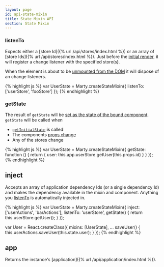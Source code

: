 ```yaml
---
layout: page
id: api-state-mixin
title: State Mixin API
section: State Mixin
---
```

<h3 id="listenTo">listenTo</h3>

Expects either a [store Id]({% url /api/stores/index.html %}) or an array of [store Ids]({% url /api/stores/index.html %}). Just before the [initial render](http://facebook.github.io/react/docs/component-specs.html#mounting-componentwillmount), it will register a change listener with the specified store(s).

When the element is about to be [unmounted from the DOM](http://facebook.github.io/react/docs/component-specs.html#unmounting-componentwillunmount) it will dispose of an change listeners.

{% highlight js %}
var UserState = Marty.createStateMixin({
  listenTo: ['userStore', 'fooStore']
});
{% endhighlight %}

<h3 id="getState">getState</h3>

The result of <code>getState</code> will be [set as the state of the bound component](http://facebook.github.io/react/docs/component-api.html#setstate). <code>getState</code> will be called when

* [<code>getInitialState</code>](http://facebook.github.io/react/docs/component-specs.html#getinitialstate) is called
* The components [props change](http://facebook.github.io/react/docs/component-specs.html#updating-componentwillupdate)
* Any of the stores change

{% highlight js %}
var UserState = Marty.createStateMixin({
  getState: function () {
    return {
      user: this.app.userStore.getUser(this.props.id)
    }
  }
});
{% endhighlight %}

<h2 id="inject">inject</h2>

Accepts an array of application dependency Ids (or a single dependency Id) and makes the dependency available in the mixin and component. Anything you [listenTo](#listenTo) is automatically injected in.

{% highlight js %}
var UserState = Marty.createStateMixin({
    inject: ['userActions', 'barActions'],
    listenTo: 'userStore',
    getState() {
        return this.userStore.getUser();
    }
});

var User = React.createClass({
    mixins: [UserState],
    ...
    saveUser() {
        this.userActions.saveUser(this.state.user);
    }
});
{% endhighlight %}

<h2 id="app">app</h2>

Returns the instance's [application]({% url /api/application/index.html %}).
